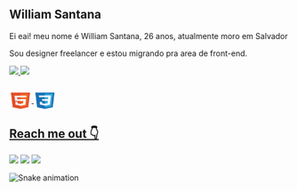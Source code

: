 ## William Santana

 Ei eai! meu nome é William Santana, 26 anos, atualmente moro em Salvador

Sou designer freelancer e estou migrando pra area de front-end.

<div>
  <a href="https://github.com/william-sant">
  <img height="180em" src="https://github-readme-stats.vercel.app/api?username=william-sant&show_icons=true&theme=dark&include_all_commits=true&count_private=true"/>
  <img height="180em" src="https://github-readme-stats.vercel.app/api/top-langs/?username=william-sant&layout=compact&langs_count=16&theme=dark"/>
<div>
  
##
  </div>
  <img align="center" alt="Rafa-HTML" height="30" width="40" src="https://raw.githubusercontent.com/devicons/devicon/master/icons/html5/html5-original.svg">
  <img align="center" alt="Rafa-CSS" height="30" width="40" src="https://raw.githubusercontent.com/devicons/devicon/master/icons/css3/css3-original.svg">

##
  
  ## Reach me out :point_down: 
<div>
  <a href="https://www.instagram.com/_william.sant" target="_blank"><img src="https://img.shields.io/badge/-Instagram-%23E4405F?style=for-the-badge&logo=instagram&logoColor=white" target="_blank"></a>
  <a href = "mailto:williamsantana181@gmail.com"><img src="https://img.shields.io/badge/Gmail-D14836?style=for-the-badge&logo=gmail&logoColor=white" target="_blank"></a>
  <a href="https://www.linkedin.com/in/williamssantana/" target="_blank"><img src="https://img.shields.io/badge/-LinkedIn-%230077B5?style=for-the-badge&logo=linkedin&logoColor=white" target="_blank"></a> 
 
  ![Snake animation](https://github.com/william-sant/william-sant/blob/output/github-contribution-grid-snake.svg)
